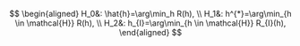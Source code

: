 <!--tex-->
$$
\begin{aligned}
H_0&: \hat{h}=\arg\min_h R(h), \\
H_1&: h^{*}=\arg\min_{h \in \mathcal{H}} R(h), \\
H_2&: h_{I}=\arg\min_{h \in \mathcal{H}} R_{I}(h),
\end{aligned}
$$
<!--/tex-->

